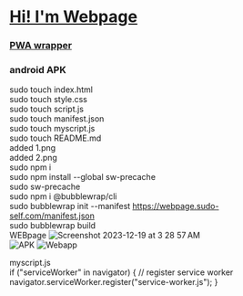 # <a href="https://webpage.sudo-self.com">Hi! I'm Webpage</a>

### <a href="https://webpage.sudo-self.com/manifest.json">PWA wrapper</a>
### android APK
sudo touch index.html<br>
sudo touch style.css<br>
sudo touch script.js<br>
sudo touch manifest.json<br>
sudo touch myscript.js<br>
sudo touch README.md<br>
added 1.png<br>
added 2.png<br>
sudo npm i<br>
sudo npm install --global sw-precache<br>
sudo sw-precache<br>
sudo npm i @bubblewrap/cli<br>
sudo bubblewrap init --manifest https://webpage.sudo-self.com/manifest.json<br>
sudo bubblewrap build<br>
WEBpage
![Screenshot 2023-12-19 at 3 28 57 AM](https://github.com/sudo-self/project/assets/119916323/ab714da0-0526-4ab1-9a4f-c66b730a9fc9)<br>
![APK](https://github.com/sudo-self/i-am-webpage/assets/119916323/aae73d57-1d7d-44ae-bfab-8696d87f9f65)
![Webapp](https://github.com/sudo-self/i-am-webpage/assets/119916323/3d28f12b-1c15-4b51-88ef-8b0c0f95f825)

myscript.js  
if ("serviceWorker" in navigator) { // register service worker navigator.serviceWorker.register("service-worker.js"); }
